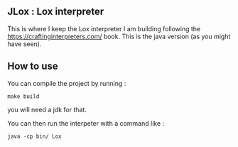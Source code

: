 ## JLox : Lox interpreter

This is where I keep the Lox interpreter I am building following the https://craftinginterpreters.com/ book. This is the java version (as you might have seen).

## How to use

You can compile the project by running :

```
make build
```

you will need a jdk for that.

You can then run the interpeter with a command like :
```
java -cp bin/ Lox
```
